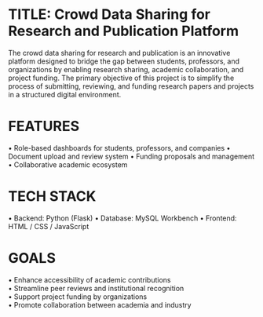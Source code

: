 # TITLE: Crowd Data Sharing for Research and Publication Platform
The crowd data sharing for research and publication is an innovative platform designed to bridge the gap between students, professors, and organizations by enabling research sharing, academic collaboration, and project funding. The primary objective of this project is to simplify the process of submitting, reviewing, and funding research papers and projects in a structured digital environment.
# FEATURES
•	Role-based dashboards for students, professors, and companies
•	Document upload and review system
•	Funding proposals and management
•	Collaborative academic ecosystem
# TECH STACK
•	Backend: Python (Flask)
•	Database: MySQL Workbench
•	Frontend: HTML / CSS / JavaScript
# GOALS
•	Enhance accessibility of academic contributions  
•	Streamline peer reviews and institutional recognition  
•	Support project funding by organizations  
•	Promote collaboration between academia and industry
 
